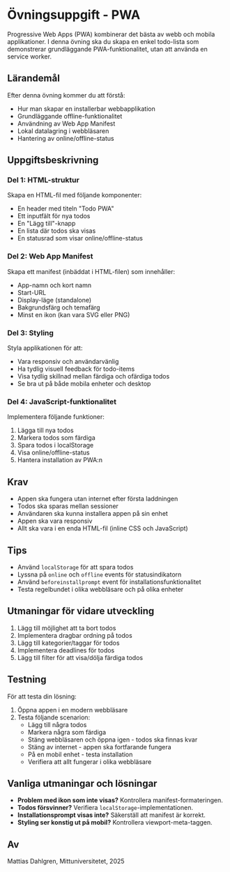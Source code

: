 # Övningsuppgift - PWA
Progressive Web Apps (PWA) kombinerar det bästa av webb och mobila applikationer. I denna övning ska du skapa en enkel todo-lista som demonstrerar grundläggande PWA-funktionalitet, utan att använda en service worker.

## Lärandemål
Efter denna övning kommer du att förstå:
- Hur man skapar en installerbar webbapplikation
- Grundläggande offline-funktionalitet
- Användning av Web App Manifest
- Lokal datalagring i webbläsaren
- Hantering av online/offline-status

## Uppgiftsbeskrivning

### Del 1: HTML-struktur
Skapa en HTML-fil med följande komponenter:
- En header med titeln "Todo PWA"
- Ett inputfält för nya todos
- En "Lägg till"-knapp
- En lista där todos ska visas
- En statusrad som visar online/offline-status

### Del 2: Web App Manifest
Skapa ett manifest (inbäddat i HTML-filen) som innehåller:
- App-namn och kort namn
- Start-URL
- Display-läge (standalone)
- Bakgrundsfärg och temafärg
- Minst en ikon (kan vara SVG eller PNG)

### Del 3: Styling
Styla applikationen för att:
- Vara responsiv och användarvänlig
- Ha tydlig visuell feedback för todo-items
- Visa tydlig skillnad mellan färdiga och ofärdiga todos
- Se bra ut på både mobila enheter och desktop

### Del 4: JavaScript-funktionalitet
Implementera följande funktioner:
1. Lägga till nya todos
2. Markera todos som färdiga
3. Spara todos i localStorage
4. Visa online/offline-status
5. Hantera installation av PWA:n

## Krav
- Appen ska fungera utan internet efter första laddningen
- Todos ska sparas mellan sessioner
- Användaren ska kunna installera appen på sin enhet
- Appen ska vara responsiv
- Allt ska vara i en enda HTML-fil (inline CSS och JavaScript)

## Tips
- Använd `localStorage` för att spara todos
- Lyssna på `online` och `offline` events för statusindikatorn
- Använd `beforeinstallprompt` event för installationsfunktionalitet
- Testa regelbundet i olika webbläsare och på olika enheter

## Utmaningar för vidare utveckling
1. Lägg till möjlighet att ta bort todos
2. Implementera dragbar ordning på todos
3. Lägg till kategorier/taggar för todos
4. Implementera deadlines för todos
5. Lägg till filter för att visa/dölja färdiga todos

## Testning
För att testa din lösning:
1. Öppna appen i en modern webbläsare
2. Testa följande scenarion:
   - Lägg till några todos
   - Markera några som färdiga
   - Stäng webbläsaren och öppna igen - todos ska finnas kvar
   - Stäng av internet - appen ska fortfarande fungera
   - På en mobil enhet - testa installation
   - Verifiera att allt fungerar i olika webbläsare

## Vanliga utmaningar och lösningar
- **Problem med ikon som inte visas?** Kontrollera manifest-formateringen.
- **Todos försvinner?** Verifiera `localStorage`-implementationen.
- **Installationsprompt visas inte?** Säkerställ att manifest är korrekt.
- **Styling ser konstig ut på mobil?** Kontrollera viewport-meta-taggen.


## Av
Mattias Dahlgren, Mittuniversitetet, 2025